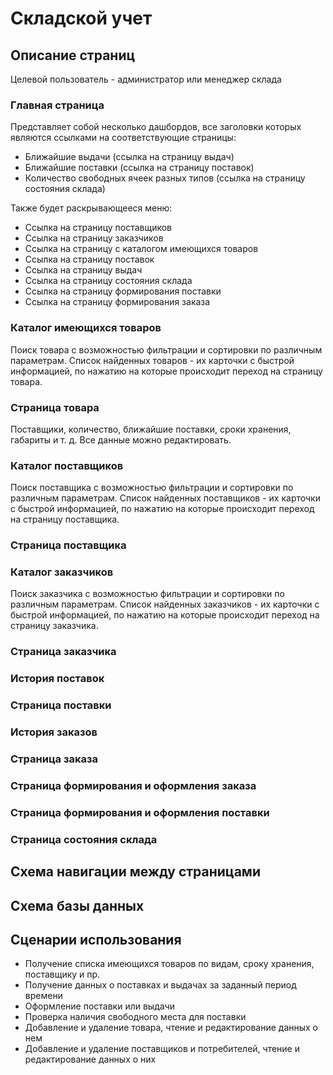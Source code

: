Складской учет
=======================
Описание страниц
-----------------------
Целевой пользователь - администратор или менеджер склада

### Главная страница

Представляет собой несколько дашбордов, все заголовки которых являются ссылками на соответствующие страницы:
- Ближайшие выдачи (ссылка на страницу выдач)
- Ближайшие поставки (ссылка на страницу поставок)
- Количество свободных ячеек разных типов (ссылка на страницу состояния склада)

Также будет раскрывающееся меню:
- Ссылка на страницу поставщиков
- Ссылка на страницу заказчиков
- Ссылка на страницу с каталогом имеющихся товаров
- Ссылка на страницу поставок
- Ссылка на страницу выдач
- Ссылка на страницу состояния склада
- Ссылка на страницу формирования поставки
- Ссылка на страницу формирования заказа

### Каталог имеющихся товаров
Поиск товара с возможностью фильтрации и сортировки по различным параметрам. Список найденных товаров - их карточки с быстрой информацией, по нажатию на которые происходит переход на страницу товара.

### Страница товара
Поставщики, количество, ближайшие поставки, сроки хранения, габариты и т. д.
Все данные можно редактировать.

### Каталог поставщиков
Поиск поставщика с возможностью фильтрации и сортировки по различным параметрам. Список найденных поставщиков - их карточки с быстрой информацией, по нажатию на которые происходит переход на страницу поставщика.

### Страница поставщика

### Каталог заказчиков
Поиск заказчика с возможностью фильтрации и сортировки по различным параметрам. Список найденных заказчиков - их карточки с быстрой информацией, по нажатию на которые происходит переход на страницу заказчика.

### Страница заказчика

### История поставок
### Страница поставки

### История заказов
### Страница заказа

### Страница формирования и оформления заказа
### Страница формирования и оформления поставки

### Страница состояния склада

Схема навигации между страницами
-----------------

Схема базы данных
-----------------

Сценарии использования
----------------------
- Получение списка имеющихся товаров по видам, сроку хранения, поставщику и пр.
- Получение данных о поставках и выдачах за заданный период времени
- Оформление поставки или выдачи
- Проверка наличия свободного места для поставки
- Добавление и удаление товара, чтение и редактирование данных о нем
- Добавление и удаление поставщиков и потребителей, чтение и редактирование данных о них
